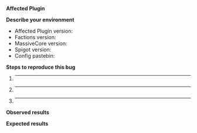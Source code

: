 **Affected Plugin**


**Describe your environment**
<!--- Please replace the "affected plugin" with the actual name of the plugin in question. -->
<!--- If it is Factions, please delete that line. -->
* Affected Plugin version: 
* Factions version: 
* MassiveCore version: 
* Spigot version: 
* Config pastebin: 

**Steps to reproduce this bug**
<!--- Provide an unambiguous set of steps to reproduce this bug. -->
  1. _____
  2. _____
  3. _____

**Observed results**
<!--- Tell us what has happened. This can be a description -->
<!--- a screenshot posted on imgur.com or a log error output posted on pastebin.com. -->
<!--- Ideally, do a combination of all three. -->


**Expected results**
<!--- Tell us what should happen -->

